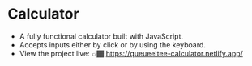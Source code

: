 # Calculator

- A fully functional calculator built with JavaScript.
- Accepts inputs either by click or by using the keyboard.
- View the project live: 👉🏾 https://queueeltee-calculator.netlify.app/